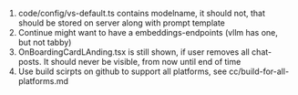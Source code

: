 1. code/config/vs-default.ts contains modelname, it should not, that should be stored on server along with prompt template
2. Continue might want to have a embeddings-endpoints (vllm has one, but not tabby)
3. OnBoardingCardLAnding.tsx is still shown, if user removes all chat-posts. It should never be visible, from now until end of time
4. Use build scirpts on github to support all platforms, see cc/build-for-all-platforms.md
